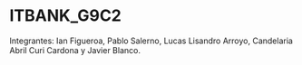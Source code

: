 # ITBANK_G9C2

Integrantes:
Ian Figueroa, Pablo Salerno, Lucas Lisandro Arroyo, Candelaria Abril Curi Cardona y Javier Blanco.
